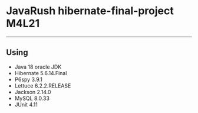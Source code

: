 # JavaRush hibernate-final-project M4L21

---

## Using 
- Java 18 oracle JDK
- Hibernate 5.6.14.Final
- P6spy 3.9.1
- Lettuce 6.2.2.RELEASE
- Jackson 2.14.0
- MySQL 8.0.33
- JUnit 4.11

